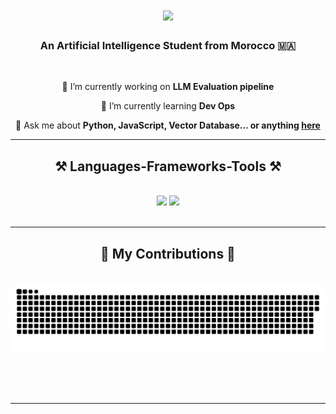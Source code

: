 
<h1 align="center">
    <img src="https://readme-typing-svg.herokuapp.com/?font=Righteous&size=35&center=true&vCenter=true&width=500&height=70&duration=4000&lines=Hi+There!+👋;+I'm+Taha-Amine+MIRI!;" />
</h1>

<h3 align="center">An Artificial Intelligence Student from Morocco 🇲🇦</h3>

<br/>

<div align="center">
 
 🔭 I’m currently working on **LLM Evaluation pipeline**
 
 🌱 I’m currently learning **Dev Ops**

💬 Ask me about **Python, JavaScript, Vector Database... or anything [here](www.linkedin.com/in/taha-amine-miri)**

 </div>
 

 <hr/>
 
<h2 align="center">⚒️ Languages-Frameworks-Tools ⚒️</h2>
<br/>
<div align="center">
    <img src="https://skillicons.dev/icons?i=react,bootstrap,mui,html,css,vscode,github,figma,tailwind,git,r" />
    <img src="https://skillicons.dev/icons?i=nodejs,python,javascript,typescript,express,firebase,mongodb,c,java,nextjs,mysql,flask" /><br>
</div>

<br/>
<hr/>

<div align="center">
  <h2>🐍 My Contributions 🐍</h2>
  <br>
  <img alt="snake eating my contributions" src="https://raw.githubusercontent.com/tahaAmineMiri/tahaAmineMiri/output/github-contribution-grid-snake.svg" />
  
  <br/><br/><br/>
</div>

<hr/>
